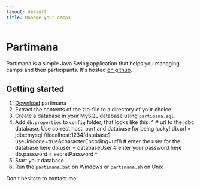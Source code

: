 ```yaml
---
layout: default
title: Manage your camps
---
```


# Partimana

Partimana is a simple Java Swing application that helps you managing camps and their participants. It's hosted [on github](https://github.com/croesch/partimana).

## Getting started

1. [Download](downloads.html) partimana
1. Extract the contents of the zip-file to a directory of your choice
1. Create a database in your MySQL database using `partimana.sql`
1. Add `db.properties` to `config` folder, that looks like this:
^
        # url to the jdbc database. Use correct host, port and database for being lucky!
        db.url      = jdbc:mysql://localhost:1234/database?useUnicode=true&characterEncoding=utf8
        # enter the user for the database here
        db.user     = databaseUser
        # enter your password here
        db.password = secretPassword
^
1. Start your database
1. Run the `partimana.bat` on Windows or `partimana.sh` on Unix

Don't hesitate to contact me!
